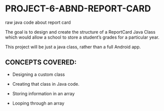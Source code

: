 # PROJECT-6-ABND-REPORT-CARD
raw java code about report card

The goal is to design and create the structure of a ReportCard Java Class which would allow a school to store a student’s grades for a particular year.

This project will be just a java class, rather than a full Android app.

## CONCEPTS COVERED:

- Designing a custom class

- Creating that class in Java code.

- Storing information in an array

- Looping through an array

